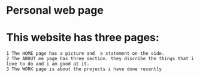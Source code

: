 # Personal web page

# This website has three pages:
    1 The HOME page has a picture and  a statement on the side.
    2 The ABOUT me page has three section. they discribe the things that i love to do and i am good at it.
    3 The WORK page is about the projects i have done recently

